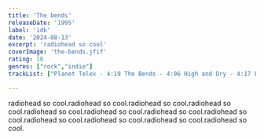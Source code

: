 ```yaml
---
title: 'The bends'
releaseDate: '1995'
label: 'idk'
date: '2024-08-13'
excerpt: 'radiohead so cool'
coverImage: 'the-bends.jfif'
rating: 10
genres: ["rock","indie"]
trackList: ["Planet Telex - 4:19 The Bends - 4:06 High and Dry - 4:17 Fake Plastic Trees - 4:50 Bones - 3:09 (Nice Dream) - 3:53 Just - 3:54 My Iron Lung - 4:36 Bullet Proof ... I Wish I Was - 3:28 Black Star - 4:07 Sulk - 3:42 Street Spirit (Fade Out) - 4:12"]

---
```

radiohead so cool.radiohead so cool.radiohead so cool.radiohead so cool.radiohead so cool.radiohead so cool.radiohead so cool.radiohead so cool.radiohead so cool.radiohead so cool.radiohead so cool.radiohead so cool.